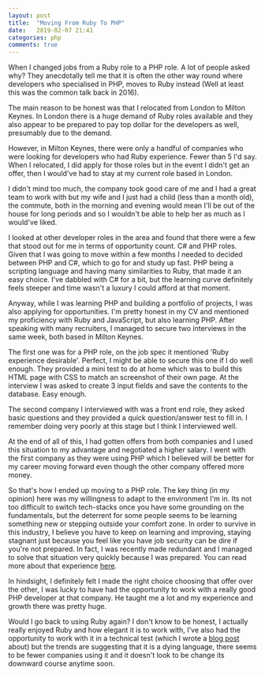```yaml
---
layout: post
title:  "Moving From Ruby To PHP"
date:   2019-02-07 21:41
categories: php
comments: true
---
```


When I changed jobs from a Ruby role to a PHP role. A lot of people asked why? They anecdotally tell me that it is often the other way round where developers who specialised in PHP, moves to Ruby instead (Well at least this was the common talk back in 2016).

<!--more-->

The main reason to be honest was that I relocated from London to Milton Keynes. In London there is a huge demand of Ruby roles available and they also appear to be prepared to pay top dollar for the developers as well, presumably due to the demand.

However, in Milton Keynes, there were only a handful of companies who were looking for developers who had Ruby experience. Fewer than 5 I'd say. When I relocated, I did apply for those roles but in the event I didn't get an offer, then I would've had to stay at my current role based in London.

I didn't mind too much, the company took good care of me and I had a great team to work with but my wife and I just had a child (less than a month old), the commute, both in the morning and evening would mean I'll be out of the house for long periods and so I wouldn't be able to help her as much as I would've liked.

I looked at other developer roles in the area and found that there were a few that stood out for me in terms of opportunity count. C# and PHP roles. Given that I was going to move within a few months I needed to decided between PHP and C#, which to go for and study up fast. PHP being a scripting language and having many similarities to Ruby, that made it an easy choice. I've dabbled with C# for a bit, but the learning curve definitely feels steeper and time wasn't a luxury I could afford at that moment.

Anyway, while I was learning PHP and building a portfolio of projects, I was also applying for opportunities. I'm pretty honest in my CV and mentioned my proficiency with Ruby and JavaScript, but also learning PHP. After speaking with many recruiters, I managed to secure two interviews in the same week, both based in Milton Keynes.

The first one was for a PHP role, on the job spec it mentioned 'Ruby experience desirable'. Perfect, I might be able to secure this one if I do well enough. They provided a mini test to do at home which was to build this HTML page with CSS to match an screenshot of their own page. At the interview I was asked to create 3 input fields and save the contents to the database. Easy enough.

The second company I interviewed with was a front end role, they asked basic questions and they provided a quick question/answer test to fill in. I remember doing very poorly at this stage but I think I interviewed well.

At the end of all of this, I had gotten offers from both companies and I used this situation to my advantage and negotiated a higher salary. I went with the first company as they were using PHP which I believed will be better for my career moving forward even though the other company offered more money.

So that's how I ended up moving to a PHP role. The key thing (in my opinion) here was my willingness to adapt to the environment I'm in. Its not too difficult to switch tech-stacks once you have some grounding on the fundamentals, but the deterrent for some people seems to be learning something new or stepping outside your comfort zone. In order to survive in this industry, I believe you have to keep on learning and improving, staying stagnant just because you feel like you have job security can be dire if you're not prepared. In fact, I was recently made redundant and I managed to solve that situation very quickly because I was prepared. You can read more about that experience [here](https://jameslieu.github.io/redundancy/2019/02/01/redundancy-and-how-i-handled-it/).

In hindsight, I definitely felt I made the right choice choosing that offer over the other, I was lucky to have had the opportunity to work with a really good PHP developer at that company. He taught me a lot and my experience and growth there was pretty huge.

Would I go back to using Ruby again? I don't know to be honest, I actually really enjoyed Ruby and how elegant it is to work with, I've also had the opportunity to work with it in a technical test (which I wrote a [blog post](https://jameslieu.github.io/ruby/prime-numbers/prime-factors/2019/01/31/prime-factorization/) about) but the trends are suggesting that it is a dying language, there seems to be fewer companies using it and it doesn't look to be change its downward course anytime soon.

